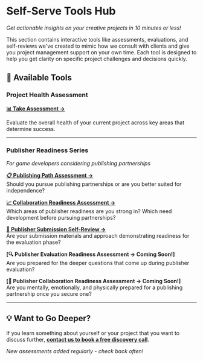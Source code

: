 # Self-Serve Tools Hub

*Get actionable insights on your creative projects in 10 minutes or less!*

This section contains interactive tools like assessments, evaluations, and self-reviews we've created to mimic how we consult with clients and give you project management support on your own time. Each tool is designed to help you get clarity on specific project challenges and decisions quickly.

## 🎯 Available Tools

### Project Health Assessment
**[📊 Take Assessment →](https://ali-ip20vxic.scoreapp.com)**

Evaluate the overall health of your current project across key areas that determine success.

---

### Publisher Readiness Series
*For game developers considering publishing partnerships*

**[📋 Publishing Path Assessment →](https://formsandphases.github.io/creative-project-management-resources/self-serve-tools/publishing-path-assessment.html)**  
Should you pursue publishing partnerships or are you better suited for independence?

**[📈 Collaboration Readiness Assessment →](https://formsandphases.github.io/creative-project-management-resources/self-serve-tools/collaboration-readiness-assessment.html)**  
Which areas of publisher readiness are you strong in? Which need development before pursuing partnerships?

**[📝 Publisher Submission Self-Review →](https://formsandphases.github.io/creative-project-management-resources/self-serve-tools/publisher-submission-self-review.html)**  
Are your submission materials and approach demonstrating readiness for the evaluation phase?

**[🔍 Publisher Evaluation Readiness Assessment → Coming Soon!]**  
Are you prepared for the deeper questions that come up during publisher evaluation?

**[🤝 Publisher Collaboration Readiness Assessment → Coming Soon!]**  
Are you mentally, emotionally, and physically prepared for a publishing partnership once you secure one?

---

## 💡 Want to Go Deeper?

If you learn something about yourself or your project that you want to discuss further, **[contact us to book a free discovery call](https://www.formsandphases.com/)**.

*New assessments added regularly - check back often!*
